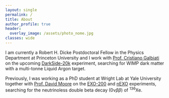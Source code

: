 ```yaml
---
layout: single
permalink: /
title: About
author_profile: true
header:
  overlay_image: /assets/photo_nome.jpg
classes: wide
---
```


I am currently a Robert H. Dicke Postdoctoral Fellow in the Physics Department at Princeton University and I work with [Prof. Cristiano Galbiati](https://phy.princeton.edu/people/cristiano-galbiati) on the upcoming [DarkSide-20k](https://www.lngs.infn.it/en/darkside) experiment, searching for WIMP dark matter with a multi-tonne Liquid Argon target.

Previously, I was working as a PhD student at Wright Lab at Yale University together with [Prof. David Moore](https://campuspress.yale.edu/moorelab/) on the [EXO-200](https://www-project.slac.stanford.edu/exo/) and [nEXO](https://nexo.llnl.gov) experiments, searching for the neutrinoless double beta decay $(0\nu\beta\beta)$ of ${}^{136}\mathrm{Xe}$.